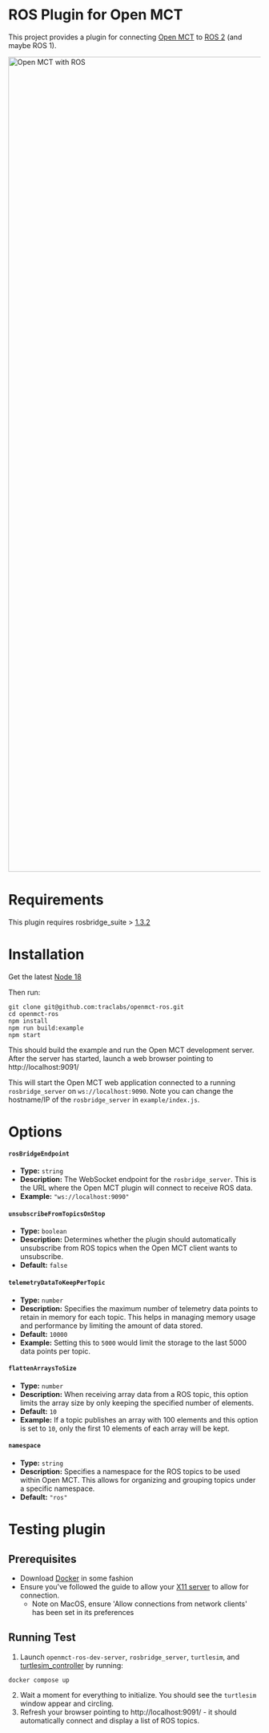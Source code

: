 # ROS Plugin for Open MCT
This project provides a plugin for connecting [Open MCT](https://github.com/nasa/openmct) to [ROS 2](https://docs.ros.org/en/humble/index.html) (and maybe ROS 1).

<img width="1626" alt="Open MCT with ROS" src="https://github.com/traclabs/openmct-ros/assets/9853862/643a0aaa-38de-4369-887f-a14ff3cce382">

# Requirements
This plugin requires rosbridge_suite > [1.3.2](https://github.com/RobotWebTools/rosbridge_suite/releases/tag/1.3.2)

# Installation
Get the latest [Node 18](https://nodejs.org/en/download)

Then run:
```
git clone git@github.com:traclabs/openmct-ros.git
cd openmct-ros
npm install
npm run build:example
npm start
```

This should build the example and run the Open MCT development server. After the server has started, launch a web browser pointing to http://localhost:9091/ 

This will start the Open MCT web application connected to a running `rosbridge_server` on `ws://localhost:9090`.
Note you can change the hostname/IP of the `rosbridge_server` in `example/index.js`.

# Options

#### `rosBridgeEndpoint`

- **Type:** `string`
- **Description:** The WebSocket endpoint for the `rosbridge_server`. This is the URL where the Open MCT plugin will connect to receive ROS data.
- **Example:** `"ws://localhost:9090"`

#### `unsubscribeFromTopicsOnStop`

- **Type:** `boolean`
- **Description:** Determines whether the plugin should automatically unsubscribe from ROS topics when the Open MCT client wants to unsubscribe.
- **Default:** `false`

#### `telemetryDataToKeepPerTopic`

- **Type:** `number`
- **Description:** Specifies the maximum number of telemetry data points to retain in memory for each topic. This helps in managing memory usage and performance by limiting the amount of data stored.
- **Default:** `10000`
- **Example:** Setting this to `5000` would limit the storage to the last 5000 data points per topic.

#### `flattenArraysToSize`

- **Type:** `number`
- **Description:** When receiving array data from a ROS topic, this option limits the array size by only keeping the specified number of elements.
- **Default:** `10`
- **Example:** If a topic publishes an array with 100 elements and this option is set to `10`, only the first 10 elements of each array will be kept.

#### `namespace`

- **Type:** `string`
- **Description:** Specifies a namespace for the ROS topics to be used within Open MCT. This allows for organizing and grouping topics under a specific namespace.
- **Default:** `"ros"`

# Testing plugin

## Prerequisites
* Download [Docker](https://www.docker.com/) in some fashion
* Ensure you've followed the guide to allow your [X11 server](http://wiki.ros.org/docker/Tutorials/GUI) to allow for connection.
    * Note on MacOS, ensure 'Allow connections from network clients' has been set in its preferences

## Running Test
1. Launch `openmct-ros-dev-server`, `rosbridge_server`, `turtlesim`, and [turtlesim_controller](https://github.com/DominikN/ros2_docker_examples) by running:
```
docker compose up
```
2. Wait a moment for everything to initialize. You should see the `turtlesim` window appear and circling.
3. Refresh your browser pointing to http://localhost:9091/ - it should automatically connect and display a list of ROS topics.
